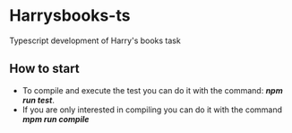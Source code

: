 # Harrysbooks-ts
Typescript development of Harry's books task

## How to start

* To compile and execute the test you can do it with the command: **_npm run test_**. 
* If you are only interested in compiling you can do it with the command **_mpm run compile_**
